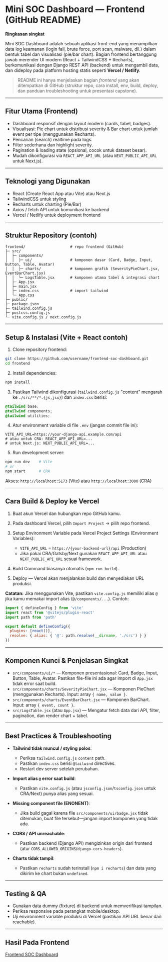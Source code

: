 # Mini SOC Dashboard — Frontend (GitHub README)

**Ringkasan singkat**

Mini SOC Dashboard adalah sebuah aplikasi front-end yang menampilkan data log keamanan (login fail, brute force, port scan, malware, dll.) dalam bentuk tabel dan visualisasi (pie/bar chart). Bagian frontend bertanggung jawab merender UI modern (React + TailwindCSS + Recharts), berkomunikasi dengan Django REST API (backend) untuk mengambil data, dan dideploy pada platform hosting statis seperti **Vercel / Netlify**.

> README ini hanya menjelaskan bagian *frontend* yang akan ditempatkan di GitHub (struktur repo, cara install, env, build, deploy, dan panduan troubleshooting untuk presentasi capstone).

---

## Fitur Utama (Frontend)

* Dashboard responsif dengan layout modern (cards, tabel, badges).
* Visualisasi: Pie chart untuk distribusi severity & Bar chart untuk jumlah event per tipe (menggunakan Recharts).
* Pencarian (search) realtime pada logs.
* Filter sederhana dan highlight severity.
* Pagination & loading state (opsional, cocok untuk dataset besar).
* Mudah dikonfigurasi via `REACT_APP_API_URL` (atau `NEXT_PUBLIC_API_URL` untuk Next.js).

---

## Teknologi yang Digunakan

* React (Create React App atau Vite) atau Next.js
* TailwindCSS untuk styling
* Recharts untuk charting (Pie/Bar)
* Axios / fetch API untuk komunikasi ke backend
* Vercel / Netlify untuk deployment frontend

---

## Struktur Repository (contoh)

```
frontend/                    # repo frontend (GitHub)
├─ src/
│  ├─ components/
│  │  ├─ ui/                 # komponen dasar (Card, Badge, Input, Button, Table, Avatar)
│  │  ├─ charts/             # komponen grafik (SeverityPieChart.jsx, EventBarChart.jsx)
│  │  └─ LogsTable.jsx       # komponen utama tabel & integrasi chart
│  ├─ App.jsx
│  ├─ main.jsx
│  ├─ index.css              # import tailwind
│  └─ App.css
├─ public/
├─ package.json
├─ tailwind.config.js
├─ postcss.config.js
└─ vite.config.js / next.config.js
```

---

## Setup & Instalasi (Vite + React contoh)

1. Clone repository frontend:

```bash
git clone https://github.com/username/frontend-soc-dashboard.git
cd frontend
```

2. Install dependencies:

```bash
npm install
```

3. Pastikan Tailwind dikonfigurasi (`tailwind.config.js` "content" mengarah ke `./src/**/*.{js,jsx}`) dan `index.css` berisi:

```css
@tailwind base;
@tailwind components;
@tailwind utilities;
```

4. Atur environment variable di file `.env` (jangan commit file ini):

```
VITE_API_URL=https://your-django-api.example.com/api
# atau untuk CRA: REACT_APP_API_URL=...
# untuk Next.js: NEXT_PUBLIC_API_URL=...
```

5. Run development server:

```bash
npm run dev    # Vite
# or
npm start      # CRA
```

Akses: `http://localhost:5173` (Vite) atau `http://localhost:3000` (CRA)

---

## Cara Build & Deploy ke Vercel

1. Buat akun Vercel dan hubungkan repo GitHub kamu.
2. Pada dashboard Vercel, pilih `Import Project` → pilih repo frontend.
3. Setup Environment Variable pada Vercel Project Settings (Environment Variables):

   * `VITE_API_URL` = `https://{your-backend-url}/api` (Production)
   * Jika pakai CRA/Gatsby/Next gunakan `REACT_APP_API_URL` atau `NEXT_PUBLIC_API_URL` sesuai framework.
4. Build Command biasanya otomatis (`npm run build`).
5. Deploy — Vercel akan menjalankan build dan menyediakan URL produksi.

**Catatan:** Jika menggunakan Vite, pastikan `vite.config.js` memiliki alias `@` jika kamu memakai import alias (`@/components/...`). Contoh:

```js
import { defineConfig } from 'vite'
import react from '@vitejs/plugin-react'
import path from 'path'

export default defineConfig({
  plugins: [react()],
  resolve: { alias: { '@': path.resolve(__dirname, './src') } }
})
```

---

## Komponen Kunci & Penjelasan Singkat

* `src/components/ui/*` — Komponen presentasional: Card, Badge, Input, Button, Table, Avatar. Pastikan file-file ini ada agar import di `App.jsx` tidak error saat build.
* `src/components/charts/SeverityPieChart.jsx` — Komponen PieChart (menggunakan Recharts). Input: array `{ name, value }`.
* `src/components/charts/EventBarChart.jsx` — Komponen BarChart. Input: array `{ event, count }`.
* `src/LogsTable.jsx` (atau `App.jsx`) — Mengatur fetch data dari API, filter, pagination, dan render chart + tabel.

---

## Best Practices & Troubleshooting

* **Tailwind tidak muncul / styling polos**:

  * Periksa `tailwind.config.js` `content` path.
  * Pastikan `index.css` berisi `@tailwind` directives.
  * Restart dev server setelah perubahan.

* **Import alias `@` error saat build**:

  * Pastikan `vite.config.js` (atau `jsconfig.json`/`tsconfig.json` untuk CRA/Next) punya alias yang sesuai.

* **Missing component file (ENONENT)**:

  * Jika build gagal karena file `src/components/ui/badge.jsx` tidak ditemukan, buat file tersebut—jangan import komponen yang tidak ada.

* **CORS / API unreachable**:

  * Pastikan backend (Django API) mengizinkan origin dari frontend (atur `CORS_ALLOWED_ORIGINS`/`django-cors-headers`).

* **Charts tidak tampil**:

  * Pastikan `recharts` sudah terinstall (`npm i recharts`) dan data yang dikirim ke chart bukan `undefined`.

---

## Testing & QA

* Gunakan data dummy (fixture) di backend untuk memverifikasi tampilan.
* Periksa responsive pada perangkat mobile/desktop.
* Uji environment variable produksi di Vercel (pastikan API URL benar dan reachable).

---

## Hasil Pada Frontend

[Frontend SOC Dashboard]([docs/guide.md](https://frontend-soc.vercel.app/))

